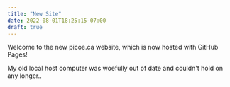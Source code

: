 ```yaml
---
title: "New Site"
date: 2022-08-01T18:25:15-07:00
draft: true
---
```


Welcome to the new picoe.ca website, which is now hosted with GitHub Pages!

My old local host computer was woefully out of date and couldn't hold on any longer..